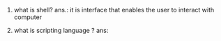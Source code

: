 1. what is shell?
ans.: it is interface that enables the user to interact with computer

2. what is scripting language ?
ans: 
